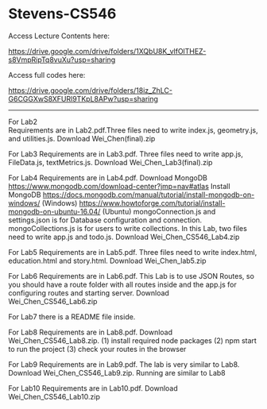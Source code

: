 # Stevens-CS546

Access Lecture Contents here:

https://drive.google.com/drive/folders/1XQbU8K_vlfOlTHEZ-s8VmpRipTq8vuXu?usp=sharing

Access full codes here:

https://drive.google.com/drive/folders/18iz_ZhLC-G6CGGXwS8XFURl9TKpL8APw?usp=sharing


----------------------------------------------------------------------------------------------------------------------------
For Lab2  
Requirements are in Lab2.pdf.Three files need to write index.js, geometry.js, and utilities.js. Download Wei_Chen(final).zip 

For Lab3
Requirements are in Lab3.pdf. Three files need to write app.js, FileData.js, textMetrics.js. Download Wei_Chen_Lab3(final).zip

For Lab4
  Requirements are in Lab4.pdf. 
   Download MongoDB https://www.mongodb.com/download-center?jmp=nav#atlas
   Install MongoDB  https://docs.mongodb.com/manual/tutorial/install-mongodb-on-windows/  (Windows)
                    https://www.howtoforge.com/tutorial/install-mongodb-on-ubuntu-16.04/   (Ubuntu)
   mongoConnection.js and settings.json is for Database configuration and connection. 
   mongoCollections.js is for users to write collections.
   In this Lab, two files need to write app.js and todo.js. Download Wei_Chen_CS546_Lab4.zip
   
For Lab5
  Requirements are in Lab5.pdf. Three files need to write index.html, education.html and story.html. Download Wei_Chen_lab5.zip

For Lab6
  Requirements are in Lab6.pdf.
   This Lab is to use JSON Routes, so you should have a route folder with all routes inside and the app.js for configuring routes 
   and starting server. Download Wei_Chen_CS546_Lab6.zip
   
For Lab7 there is a README file inside.

For Lab8
  Requirements are in Lab8.pdf. Download Wei_Chen_CS546_Lab8.zip.
      (1) install required node packages
      (2) npm start to run the project
      (3) check your routes in the browser
      
For Lab9
   Requirements are in Lab9.pdf. The lab is very similar to Lab8. Download Wei_Chen_CS546_Lab9.zip. Running are similar to Lab8
   
For Lab10
   Requirements are in Lab10.pdf. Download Wei_Chen_CS546_Lab10.zip
      
 
